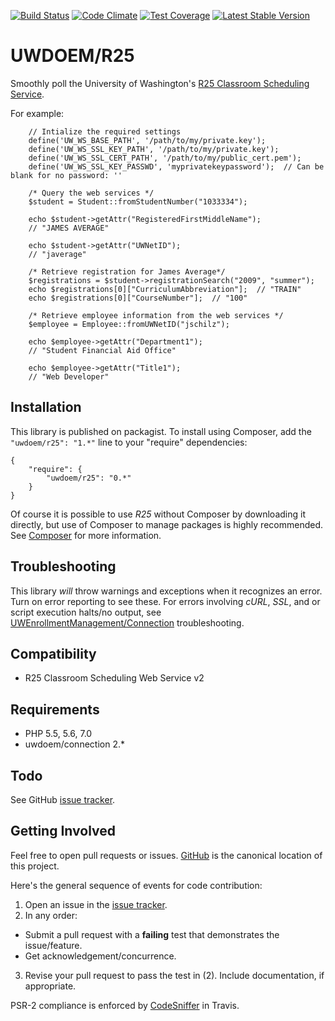 [![Build Status](https://travis-ci.org/UWEnrollmentManagement/R25.svg?branch=master)](https://travis-ci.org/UWEnrollmentManagement/R25)
[![Code Climate](https://codeclimate.com/github/UWEnrollmentManagement/R25/badges/gpa.svg)](https://codeclimate.com/github/UWEnrollmentManagement/R25)
[![Test Coverage](https://codeclimate.com/github/UWEnrollmentManagement/R25/badges/coverage.svg)](https://codeclimate.com/github/UWEnrollmentManagement/R25/coverage)
[![Latest Stable Version](https://poser.pugx.org/uwdoem/r25/v/stable)](https://packagist.org/packages/uwdoem/r25)

UWDOEM/R25
=============

Smoothly poll the University of Washington's [R25 Classroom Scheduling Service](https://wiki.cac.washington.edu/display/r25ws/R25+Web+Service+Client+Home+Page).

For example:

``` 
    // Intialize the required settings
    define('UW_WS_BASE_PATH', '/path/to/my/private.key');
    define('UW_WS_SSL_KEY_PATH', '/path/to/my/private.key');
    define('UW_WS_SSL_CERT_PATH', '/path/to/my/public_cert.pem');
    define('UW_WS_SSL_KEY_PASSWD', 'myprivatekeypassword');  // Can be blank for no password: ''
    
    /* Query the web services */
    $student = Student::fromStudentNumber("1033334");
    
    echo $student->getAttr("RegisteredFirstMiddleName");
    // "JAMES AVERAGE"
    
    echo $student->getAttr("UWNetID");
    // "javerage"
    
    /* Retrieve registration for James Average*/
    $registrations = $student->registrationSearch("2009", "summer");
    echo $registrations[0]["CurriculumAbbreviation"];  // "TRAIN"
    echo $registrations[0]["CourseNumber"];  // "100"
    
    /* Retrieve employee information from the web services */
    $employee = Employee::fromUWNetID("jschilz");
    
    echo $employee->getAttr("Department1");
    // "Student Financial Aid Office"
    
    echo $employee->getAttr("Title1");
    // "Web Developer"

```

Installation
------------

This library is published on packagist. To install using Composer, add the `"uwdoem/r25": "1.*"` line to your "require" dependencies:

```
{
    "require": {
        "uwdoem/r25": "0.*"
    }
}
```

Of course it is possible to use *R25* without Composer by downloading it directly, but use of Composer to manage packages is highly recommended. See [Composer](https://getcomposer.org/) for more information.

Troubleshooting
---------------

This library *will* throw warnings and exceptions when it recognizes an error. Turn on error reporting to see these. For errors involving *cURL*, *SSL*, and or script execution halts/no output, see [UWEnrollmentManagement/Connection](https://github.com/UWEnrollmentManagement/Connection) troubleshooting.

Compatibility
-------------

* R25 Classroom Scheduling Web Service v2


Requirements
------------

* PHP 5.5, 5.6, 7.0
* uwdoem/connection 2.*


Todo
----

See GitHub [issue tracker](https://github.com/UWEnrollmentManagement/R25/issues/).


Getting Involved
----------------

Feel free to open pull requests or issues. [GitHub](https://github.com/UWEnrollmentManagement/R25) is the canonical location of this project.

Here's the general sequence of events for code contribution:

1. Open an issue in the [issue tracker](https://github.com/UWEnrollmentManagement/R25/issues/).
2. In any order:
  * Submit a pull request with a **failing** test that demonstrates the issue/feature.
  * Get acknowledgement/concurrence.
3. Revise your pull request to pass the test in (2). Include documentation, if appropriate.

PSR-2 compliance is enforced by [CodeSniffer](https://github.com/squizlabs/PHP_CodeSniffer) in Travis.
